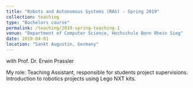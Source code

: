 ```yaml
---
title: "Robots and Autonomous Systems (RAS) - Spring 2019"
collection: teaching
type: "Bachelors course"
permalink: /teaching/2019-spring-teaching-1
venue: "Department of Computer Science, Hochschule Bonn Rhein Sieg"
date: 2019-04-01
location: "Sankt Augustin, Germany"
---
```

with Prof. Dr. Erwin Prassler

My role: Teaching Assistant, responsible for students project supervisions. 
Introduction to robotics projects using Lego NXT kits.

<!-- Heading 1
======

Heading 2
======

Heading 3
====== -->